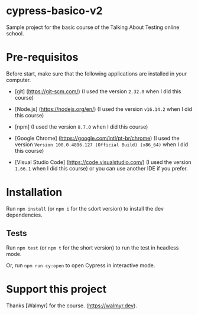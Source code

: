 # cypress-basico-v2

Sample project for the basic course of the Talking About Testing online school.

# Pre-requisitos

Before start, make sure that the following applications are installed in your computer.

- [git] (https://git-scm.com/) (I used the version `2.32.0` when I did this course)

- [Node.js] (https://nodejs.org/en/) (I used the version `v16.14.2` when I did this course)

- [npm] (I used the version `8.7.0` when I did this course)

- [Google Chrome] (https://google.com/intl/pt-br/chrome) (I used the version `Version 100.0.4896.127 (Official Build) (x86_64)` when I did this course)

- [Visual Studio Code] (https://code.visualstudio.com/) (I used the version `1.66.1` when I did this course) or you can use another IDE if you prefer.

# Installation

Run `npm install` (or `npm i` for the sdort version) to install the dev dependencies.

## Tests

Run `npm test` (or `npm t` for the short version) to run the test in headless mode.

Or, run `npm run cy:open` to open Cypress in interactive mode.

# Support this project

Thanks [Walmyr] for the course. (https://walmyr.dev).